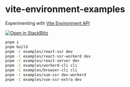 # vite-environment-examples

Experimenting with [Vite Environment API](https://github.com/vitejs/vite/pull/16471)

[![Open in StackBlitz](https://developer.stackblitz.com/img/open_in_stackblitz.svg)](https://stackblitz.com/~/github.com/hi-ogawa/vite-environment-examples?file=examples%2Freact-server%2Fsrc%2Froutes%2Fpage.tsx)

```sh
pnpm i
pnpm build
pnpm -C examples/react-ssr dev
pnpm -C examples/react-ssr-workerd dev
pnpm -C examples/react-server dev
pnpm -C examples/workerd-cli cli
pnpm -C examples/browser-cli cli
pnpm -C examples/vue-ssr dev-workerd
pnpm -C examples/vue-ssr-extra dev
```
